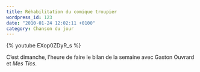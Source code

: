 ```yaml
---
title: Réhabilitation du comique troupier
wordpress_id: 123
date: "2010-01-24 12:02:11 +0100"
category: Chanson du jour
---
```


{% youtube EXop0ZDyR_s %}

C’est dimanche, l’heure de faire le bilan de la semaine avec Gaston Ouvrard et
_Mes Tics_.
